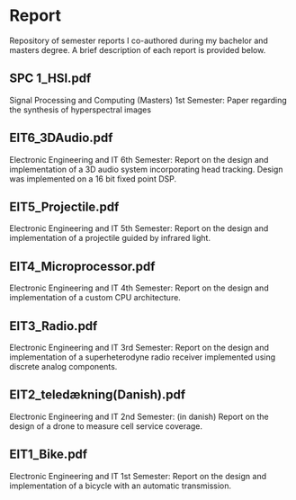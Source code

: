 # Report
Repository of semester reports I co-authored during my bachelor and masters degree. A brief description of each report is provided below.

## SPC 1_HSI.pdf
Signal Processing and Computing (Masters) 1st Semester: Paper regarding the synthesis of hyperspectral images

## EIT6_3DAudio.pdf
Electronic Engineering and IT 6th Semester: Report on the design and implementation of a 3D audio system incorporating head tracking. Design was implemented on a 16 bit fixed point DSP.

## EIT5_Projectile.pdf
Electronic Engineering and IT 5th Semester: Report on the design and implementation of a projectile guided by infrared light. 

## EIT4_Microprocessor.pdf
Electronic Engineering and IT 4th Semester: Report on the design and implementation of a custom CPU architecture.

## EIT3_Radio.pdf
Electronic Engineering and IT 3rd Semester: Report on the design and implementation of a superheterodyne radio receiver implemented using discrete analog components.

## EIT2_teledækning(Danish).pdf
Electronic Engineering and IT 2nd Semester: (in danish) Report on the design of a drone to measure cell service coverage.

## EIT1_Bike.pdf
Electronic Engineering and IT 1st Semester: Report on the design and implementation of a bicycle with an automatic transmission.
